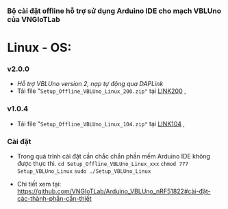 ### Bộ cài đặt offline hỗ trợ sử dụng Arduino IDE cho mạch VBLUno của VNGIoTLab


# Linux - OS:

### v2.0.0 
* *Hỗ trợ VBLUno version 2, nạp tự động qua DAPLink*
* Tải file "`Setup_Offline_VBLUno_Linux_200.zip"` tại [LINK200](http://www.mediafire.com/file/8clh9qe633dn71f/Setup_Offline_VBLUno_Linux_200.zip) , 

### v1.0.4
* Tải file "`Setup_Offline_VBLUno_Linux_104.zip"` tại [LINK104](http://www.mediafire.com/file/xu131aak6juqx54/Setup_Offline_VBLUno_Linux_104.zip) , 

### Cài đặt
- Trong quá trình cài đặt cần chắc chắn phần mềm Arduino IDE không được thực thi.
`cd Setup_Offline_VBLUno_Linux_xxx`
`chmod 777 Setup_VBLUno_Linux`
`sudo ./Setup_VBLUno_Linux` 



* Chi tiết xem tại: https://github.com/VNGIoTLab/Arduino_VBLUno_nRF51822#cài-đặt-các-thành-phần-cần-thiết
